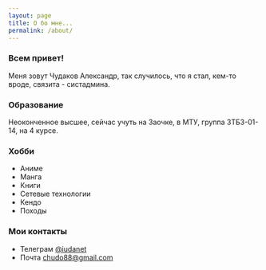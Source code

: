 ```yaml
---
layout: page
title: О бо мне...
permalink: /about/
---
```


### Всем привет!
Меня зовут Чудаков Александр, так случилось, что я стал, кем-то вроде, связита - систадмина.

### Образование
Неоконченное высшее, сейчас учуть на Заочке, в МТУ, группа ЗТБЗ-01-14, на 4 курсе.

### Хобби
* Аниме
* Манга
* Книги
* Сетевые технологии
* Кендо
* Походы

### Мои контакты
* Телеграм [@iudanet](https://t.me/iudanet)
* Почта [chudo88@gmail.com](mailto:chudo88@gmail.com)
